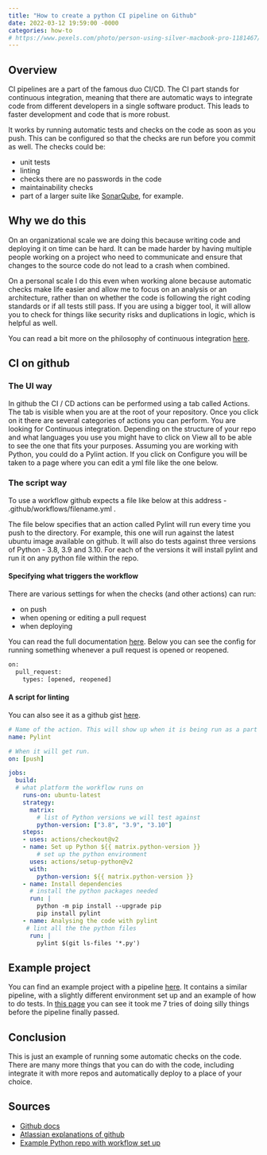 ```yaml
---
title: "How to create a python CI pipeline on Github"
date: 2022-03-12 19:59:00 -0000
categories: how-to
# https://www.pexels.com/photo/person-using-silver-macbook-pro-1181467/
---
```


## Overview
CI pipelines are a part of the famous duo CI/CD. The CI part stands for continuous integration, meaning that there are automatic ways to integrate code from different developers in a single software product. This leads to faster development and code that is more robust. 

It works by running automatic tests and checks on the code as soon as you push. This can be configured so that the checks are run before you commit as well. The checks could be:
- unit tests
- linting
- checks there are no passwords in the code
- maintainability checks
- part of a larger suite like [SonarQube](https://www.sonarqube.org/), for example.

## Why we do this
On an organizational scale we are doing this because writing code and deploying it on time can be hard. It can be made harder by having multiple people working on a project who need to communicate and ensure that changes to the source code do not lead to a crash when combined.

On a personal scale I do this even when working alone because automatic checks make life easier and allow me to focus on an analysis or an architecture, rather than on whether the code is following the right coding standards or if all tests still pass. If you are using a bigger tool, it will allow you to check for things like security risks and duplications in logic, which is helpful as well.

You can read a bit more on the philosophy of continuous integration [here](https://www.atlassian.com/continuous-delivery/continuous-integration).

## CI on github
### The UI way
In github the CI / CD actions can be performed using a tab called Actions. The tab is visible when you are at the root of your repository. Once you click on it there are several categories of actions you can perform. You are looking for Continuous integration. Depending on the structure of your repo and what languages you use you might have to click on View all to be able to see the one that fits your purposes. Assuming you are working with Python, you could do a Pylint action. If you click on Configure you will be taken to a page where you can edit a yml file like the one below.

### The script way
To use a workflow github expects a file like below at this address - .github/workflows/filename.yml .

The file below specifies that an action called Pylint will run every time you push to the directory. For example, this one will run against the latest ubuntu image available on github. It will also do tests against three versions of Python - 3.8, 3.9 and 3.10. For each of the versions it will install pylint and run it on any python file within the repo.

#### Specifying what triggers the workflow
There are various settings for when the checks (and other actions) can run:
- on push
- when opening or editing a pull request
- when deploying

You can read the full documentation [here](https://docs.github.com/en/actions/using-workflows/events-that-trigger-workflows). Below you can see the config for running something whenever a pull request is opened or reopened. 
```bash
on:
  pull_request:
    types: [opened, reopened]
```
#### A script for linting
You can also see it as a github gist [here](https://gist.github.com/gratipine/ff13a64bc884669179b24488c06ce4dd).

```yml
# Name of the action. This will show up when it is being run as a part of a workflow.
name: Pylint

# When it will get run. 
on: [push]

jobs:
  build:
  # what platform the workflow runs on
    runs-on: ubuntu-latest
    strategy:
      matrix:
        # list of Python versions we will test against
        python-version: ["3.8", "3.9", "3.10"]
    steps:
    - uses: actions/checkout@v2
    - name: Set up Python ${{ matrix.python-version }}
        # set up the python environment
      uses: actions/setup-python@v2
      with:
        python-version: ${{ matrix.python-version }}
    - name: Install dependencies
      # install the python packages needed
      run: |
        python -m pip install --upgrade pip
        pip install pylint
    - name: Analysing the code with pylint
     # lint all the the python files
      run: |
        pylint $(git ls-files '*.py')
```
## Example project
You can find an example project with a pipeline [here](https://github.com/gratipine/ci_example). It contains a similar pipeline, with a slightly different environment set up and an example of how to do tests. In [this page](https://github.com/gratipine/ci_example/actions) you can see it took me 7 tries of doing silly things before the pipeline finally passed. 

## Conclusion
This is just an example of running some automatic checks on the code. There are many more things that you can do with the code, including integrate it with more repos and automatically deploy to a place of your choice. 

## Sources
- [Github docs](https://docs.github.com/en/actions/learn-github-actions/understanding-github-actions)
- [Atlassian explanations of github](https://www.atlassian.com/continuous-delivery/continuous-integration)
- [Example Python repo with workflow set up](https://github.com/gratipine/ci_example)